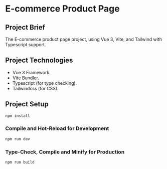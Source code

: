 # E-commerce Product Page

## Project Brief

The E-commerce product page project, using Vue 3, Vite, and Tailwind with Typescript support.

## Project Technologies

- Vue 3 Framework.
- Vite Bundler.
- Typescript (for type checking).
- Tailwindcss (for CSS).

## Project Setup

```sh
npm install
```

### Compile and Hot-Reload for Development

```sh
npm run dev
```

### Type-Check, Compile and Minify for Production

```sh
npm run build
```

